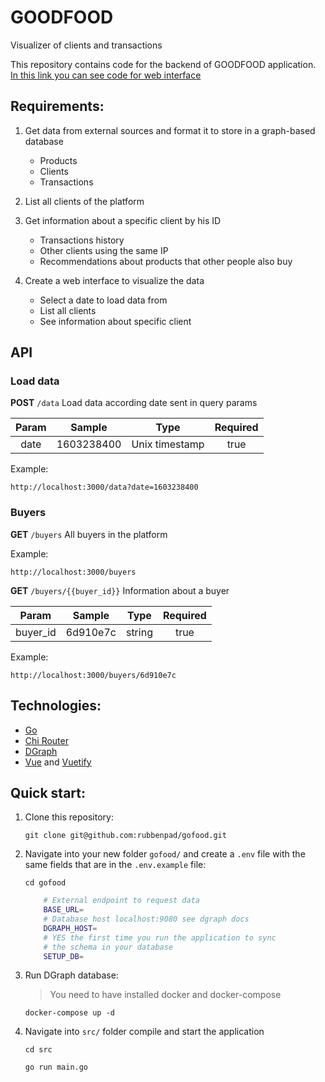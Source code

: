 # GOODFOOD

Visualizer of clients and transactions

This repository contains code for the backend of GOODFOOD application. [In this link you can see code for web interface](https://github.com/rubbenpad/gofood)

## Requirements:

1. Get data from external sources and format it to store in a graph-based database

    - Products
    - Clients
    - Transactions

2. List all clients of the platform

3. Get information about a specific client by his ID

    - Transactions history
    - Other clients using the same IP
    - Recommendations about products that other people also buy

4. Create a web interface to visualize the data

    - Select a date to load data from
    - List all clients
    - See information about specific client

## API

### Load data

**POST** `/data` Load data according date sent in query params

| Param |   Sample   |      Type      | Required |
| :---: | :--------: | :------------: | :------: |
| date  | 1603238400 | Unix timestamp |   true   |

Example:

`http://localhost:3000/data?date=1603238400`

### Buyers

**GET** `/buyers` All buyers in the platform

Example:

`http://localhost:3000/buyers`

**GET** `/buyers/{{buyer_id}}` Information about a buyer

|  Param   |  Sample  |  Type  | Required |
| :------: | :------: | :----: | :------: |
| buyer_id | 6d910e7c | string |   true   |

Example:

`http://localhost:3000/buyers/6d910e7c`

## Technologies:

-   [Go](https://golang.org)
-   [Chi Router](https://github.com/go-chi/chi)
-   [DGraph](https://dgraph.io)
-   [Vue](https://vuejs.org) and [Vuetify](https://vuetifyjs.com)

## Quick start:

1. Clone this repository:

    `git clone git@github.com:rubbenpad/gofood.git`

2. Navigate into your new folder `gofood/` and create a `.env` file with the same fields that are in the `.env.example` file:

    `cd gofood`

    ```sh
        # External endpoint to request data
        BASE_URL=
        # Database host localhost:9080 see dgraph docs
        DGRAPH_HOST=
        # YES the first time you run the application to sync
        # the schema in your database
        SETUP_DB=
    ```

3. Run DGraph database:

    > You need to have installed docker and docker-compose

    `docker-compose up -d`

4. Navigate into `src/` folder compile and start the application

    `cd src`

    `go run main.go`
